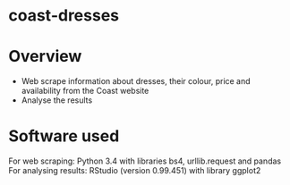 # coast-dresses

# Overview

- Web scrape information about dresses, their colour, price and availability from the Coast website
- Analyse the results

# Software used

For web scraping: Python 3.4 with libraries bs4, urllib.request and pandas
For analysing results: RStudio (version 0.99.451) with library ggplot2
